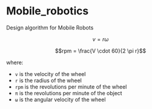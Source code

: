 # Mobile_robotics
Design algorithm for Mobile Robots

$$v = r \omega$$

$$rpm = \frac{V \cdot 60}{2 \pi r}$$

where:
- `v` is the velocity of the wheel
- `r` is the radius of the wheel
- `rpm` is the revolutions per minute of the wheel
- `π` is the revolutions per minute of the object
- `ω` is the angular velocity of the wheel